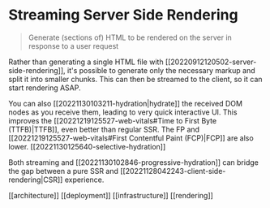 # Streaming Server Side Rendering

>Generate (sections of) HTML to be rendered on the server in response to a user request

Rather than generating a single HTML file with [[20220912120502-server-side-rendering]], it's possible to generate only the necessary markup and split it into smaller chunks. This can then be streamed to the client, so it can start rendering ASAP.

You can also [[20221130103211-hydration|hydrate]] the received DOM nodes as you receive them, leading to very quick interactive UI. This improves the [[20221219125527-web-vitals#Time to First Byte (TTFB)|TTFB]], even better than regular SSR. The FP and [[20221219125527-web-vitals#First Contentful Paint (FCP)|FCP]] are also lower. [[20221130125640-selective-hydration]]

Both streaming and [[20221130102846-progressive-hydration]] can bridge the gap between a pure SSR and [[20221128042243-client-side-rendering|CSR]] experience.

[[architecture]]
[[deployment]]
[[infrastructure]]
[[rendering]]